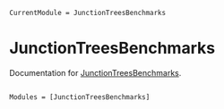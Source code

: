 ```@meta
CurrentModule = JunctionTreesBenchmarks
```

# JunctionTreesBenchmarks

Documentation for [JunctionTreesBenchmarks](https://github.com/mroavi/JunctionTreesBenchmarks.jl).

```@index
```

```@autodocs
Modules = [JunctionTreesBenchmarks]
```

